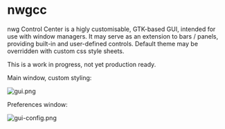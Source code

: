 # nwgcc
nwg Control Center is a higly customisable, GTK-based GUI, intended for use with window managers. 
It may serve as an extension to bars / panels, providing built-in and user-defined controls. 
Default theme may be overridden with custom css style sheets.

This is a work in progress, not yet production ready.

Main window, custom styling:

![gui.png](https://scrot.cloud/images/2020/11/24/gui.png)

Preferences window:

![gui-config.png](https://scrot.cloud/images/2020/11/24/gui-config.png)